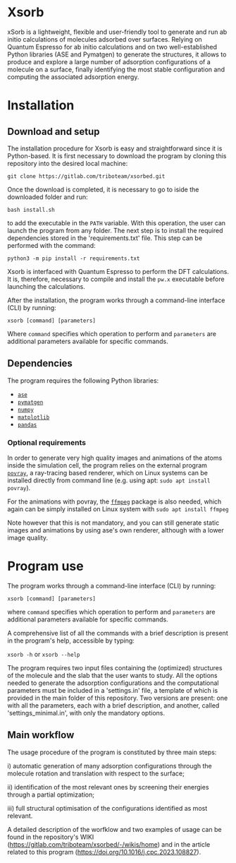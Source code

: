 # Xsorb

xSorb is a lightweight, flexible and user-friendly tool to generate and run ab initio calculations of molecules adsorbed over surfaces. 
Relying on Quantum Espresso for ab initio calculations and on two well-established Python libraries (ASE and Pymatgen) to generate the structures, it allows to produce and explore a large number of adsorption configurations of a molecule on a surface, finally identifying the most stable configuration  and computing the associated adsorption energy.

# Installation

## Download and setup

The installation procedure for Xsorb is easy and straightforward since it is Python-based. It is first necessary to download the program by cloning this repository into the desired local machine:  

`git clone https://gitlab.com/triboteam/xsorbed.git`

Once the download is completed, it is necessary to go to iside the downloaded folder and run: 

`bash install.sh`

to add the executable in the `PATH` variable. With this operation, the user can launch the program from any folder. The next step is to install the required dependencies stored in the 'requirements.txt' file. This step can be performed with the command:

`python3 -m pip install -r requirements.txt`

Xsorb is interfaced with Quantum Espresso to perform the DFT calculations. It is, therefore, necessary to compile and install the `pw.x` executable before launching the calculations.

After the installation, the program works through a command-line interface (CLI) by running:  


`xsorb [command] [parameters]`


Where `command` specifies which operation to perform and `parameters` are additional parameters available for specific commands.


## Dependencies

The program requires the following Python libraries:
- [`ase`](https://wiki.fysik.dtu.dk/ase/index.html)
- [`pymatgen`](https://pymatgen.org/)
- [`numpy`](https://numpy.org/)
- [`matplotlib`](https://matplotlib.org/)
- [`pandas`](https://pandas.pydata.org/)


### Optional requirements
In order to generate very high quality images and animations of the atoms inside the simulation cell, the program relies on the external program [`povray`](http://www.povray.org/), a ray-tracing based renderer, which on Linux systems can be installed directly from command line (e.g. using apt: `sudo apt install povray`). 
 
For the animations with povray, the [`ffmpeg`](https://ffmpeg.org/) package is also needed, which again can be simply installed on Linux system with `sudo apt install ffmpeg`

Note however that this is not mandatory, and you can still generate static images and animations by using ase's own renderer, although with a lower image quality.

# Program use

The program works through a command-line interface (CLI) by running:  

`xsorb [command] [parameters]`

where `command` specifies which operation to perform and `parameters` are additional parameters available for specific commands.

A comprehensive list of all the commands with a brief description is present in the program's help, accessible by typing:

`xsorb -h` or `xsorb --help`

The program requires two input files containing the (optimized) structures of the molecule and the slab that the user wants to study. All the options needed to generate the adsorption configurations and the computational parameters must be included in a 'settings.in' file, a template of which is provided in the main folder of this repository. Two versions are present: one with all the parameters, each with a brief description, and another, called 'settings_minimal.in', with only the mandatory options.

## Main workflow

The usage procedure of the program is constituted by three main steps:

i) automatic generation of many adsorption configurations through the molecule rotation and translation with respect to the surface; 

ii) identification of the most relevant ones by screening their energies through a partial optimization; 

iii) full structural optimisation of the configurations identified as most relevant. 

A detailed description of the worfklow and two examples of usage can be found in the repository's WIKI (https://gitlab.com/triboteam/xsorbed/-/wikis/home) and in the article related to this program (https://doi.org/10.1016/j.cpc.2023.108827).
